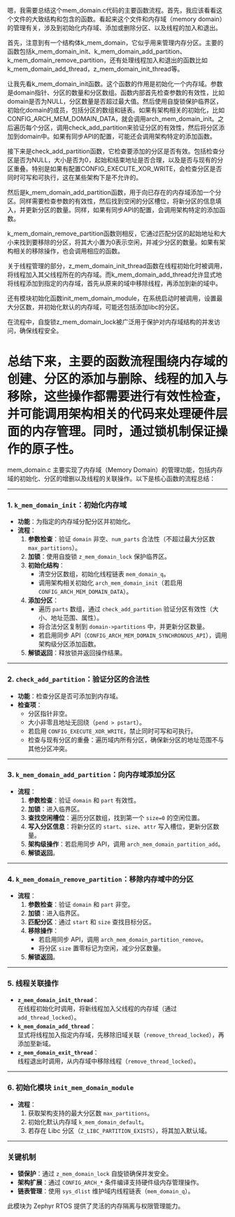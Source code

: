 嗯，我需要总结这个mem_domain.c代码的主要函数流程。首先，我应该看看这个文件的大致结构和包含的函数。看起来这个文件和内存域（memory domain）的管理有关，涉及到初始化内存域、添加或删除分区、以及线程的加入和退出。

首先，注意到有一个结构体k_mem_domain，它似乎用来管理内存分区。主要的函数包括k_mem_domain_init、k_mem_domain_add_partition、k_mem_domain_remove_partition，还有处理线程加入和退出的函数比如k_mem_domain_add_thread，z_mem_domain_init_thread等。

让我先看k_mem_domain_init函数。这个函数的作用是初始化一个内存域。参数是domain指针、分区的数量和分区数组。函数内部首先检查参数的有效性，比如domain是否为NULL，分区数量是否超过最大值。然后使用自旋锁保护临界区，初始化domain的成员，包括分区的数组和链表。如果有架构相关的初始化，比如CONFIG_ARCH_MEM_DOMAIN_DATA，就会调用arch_mem_domain_init。之后遍历每个分区，调用check_add_partition来验证分区的有效性，然后将分区添加到domain中。如果有同步API的配置，可能还会调用架构特定的添加函数。

接下来是check_add_partition函数，它检查要添加的分区是否有效。包括检查分区是否为NULL，大小是否为0，起始和结束地址是否合理，以及是否与现有的分区重叠。特别是如果有配置CONFIG_EXECUTE_XOR_WRITE，会检查分区是否同时可写和可执行，这在某些架构下是不允许的。

然后是k_mem_domain_add_partition函数，用于向已存在的内存域添加一个分区。同样需要检查参数的有效性，然后找到空闲的分区槽位，将新分区的信息填入，并更新分区的数量。同样，如果有同步API的配置，会调用架构特定的添加函数。

k_mem_domain_remove_partition函数则相反，它通过匹配分区的起始地址和大小来找到要移除的分区，将其大小置为0表示空闲，并减少分区的数量。如果有架构相关的移除操作，也会调用相应的函数。

关于线程管理的部分，z_mem_domain_init_thread函数在线程初始化时被调用，将线程加入其父线程所在的内存域。而k_mem_domain_add_thread允许显式地将线程添加到指定的内存域，首先从原来的域中移除线程，再添加到新的域中。

还有模块初始化函数init_mem_domain_module，在系统启动时被调用，设置最大分区数，并初始化默认的内存域，可能还包括添加libc的分区。

在流程中，自旋锁z_mem_domain_lock被广泛用于保护对内存域结构的并发访问，确保线程安全。

总结下来，主要的函数流程围绕内存域的创建、分区的添加与删除、线程的加入与移除，这些操作都需要进行有效性检查，并可能调用架构相关的代码来处理硬件层面的内存管理。同时，通过锁机制保证操作的原子性。
================================================
mem_domain.c 主要实现了内存域（Memory Domain）的管理功能，包括内存域的初始化、分区的增删以及线程的关联操作。以下是核心函数的流程总结：

---

### **1. `k_mem_domain_init`：初始化内存域**
- **功能**：为指定的内存域分配分区并初始化。
- **流程**：
  1. **参数检查**：验证 `domain` 非空、`num_parts` 合法性（不超过最大分区数 `max_partitions`）。
  2. **加锁**：使用自旋锁 `z_mem_domain_lock` 保护临界区。
  3. **初始化结构**：
     - 清空分区数组，初始化线程链表 `mem_domain_q`。
     - 调用架构相关初始化 `arch_mem_domain_init`（若启用 `CONFIG_ARCH_MEM_DOMAIN_DATA`）。
  4. **添加分区**：
     - 遍历 `parts` 数组，通过 `check_add_partition` 验证分区有效性（大小、地址范围、属性）。
     - 将合法分区复制到 `domain->partitions` 中，并更新分区数量。
     - 若启用同步 API（`CONFIG_ARCH_MEM_DOMAIN_SYNCHRONOUS_API`），调用架构级分区添加函数。
  5. **解锁返回**：释放锁并返回操作结果。

---

### **2. `check_add_partition`：验证分区的合法性**
- **功能**：检查分区是否可添加到内存域。
- **检查项**：
  - 分区指针非空。
  - 大小非零且地址无回绕（`pend > pstart`）。
  - 若启用 `CONFIG_EXECUTE_XOR_WRITE`，禁止同时可写和可执行。
  - 检查与现有分区的重叠：遍历域内所有分区，确保新分区的地址范围不与其他分区冲突。

---

### **3. `k_mem_domain_add_partition`：向内存域添加分区**
- **流程**：
  1. **参数检查**：验证 `domain` 和 `part` 有效性。
  2. **加锁**：进入临界区。
  3. **查找空闲槽位**：遍历分区数组，找到第一个 `size=0` 的空闲位置。
  4. **写入分区信息**：将新分区的 `start`、`size`、`attr` 写入槽位，更新分区数量。
  5. **架构级操作**：若启用同步 API，调用 `arch_mem_domain_partition_add`。
  6. **解锁返回**。

---

### **4. `k_mem_domain_remove_partition`：移除内存域中的分区**
- **流程**：
  1. **参数检查**：验证 `domain` 和 `part` 非空。
  2. **加锁**：进入临界区。
  3. **匹配分区**：通过 `start` 和 `size` 查找目标分区。
  4. **移除操作**：
     - 若启用同步 API，调用 `arch_mem_domain_partition_remove`。
     - 将分区 `size` 置零标记为空闲，减少分区数量。
  5. **解锁返回**。

---

### **5. 线程关联操作**
- **`z_mem_domain_init_thread`**：  
  在线程初始化时调用，将新线程加入父线程的内存域（通过 `add_thread_locked`）。
- **`k_mem_domain_add_thread`**：  
  显式将线程加入指定内存域，先移除旧域关联（`remove_thread_locked`），再添加至新域。
- **`z_mem_domain_exit_thread`**：  
  线程退出时调用，从内存域中移除线程（`remove_thread_locked`）。

---

### **6. 初始化模块 `init_mem_domain_module`**
- **流程**：
  1. 获取架构支持的最大分区数 `max_partitions`。
  2. 初始化默认内存域 `k_mem_domain_default`。
  3. 若存在 Libc 分区（`Z_LIBC_PARTITION_EXISTS`），将其加入默认域。

---

### **关键机制**
- **锁保护**：通过 `z_mem_domain_lock` 自旋锁确保并发安全。
- **架构扩展**：通过 `CONFIG_ARCH_*` 条件编译支持硬件级内存管理操作。
- **链表管理**：使用 `sys_dlist` 维护域内线程链表（`mem_domain_q`）。

此模块为 Zephyr RTOS 提供了灵活的内存隔离与权限管理能力。